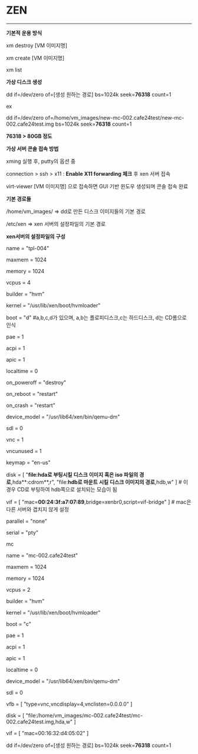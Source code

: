 # ZEN

---

**기본적 운용 방식**

xm destroy [VM 이미지명]

xm create [VM 이미지명]

xm list

**가상 디스크 생성**

dd if=/dev/zero of=[생성 원하는 경로] bs=1024k seek=**76318** count=1

ex

dd if=/dev/zero of=/home/vm_images/new-mc-002.cafe24test/new-mc-002.cafe24test.img bs=1024k seek=**76318** count=1

**76318 > 80GB 정도**

**가상 서버 콘솔 접속 방법**

xming 실행 후, putty의 옵션 중

connection > ssh > x11 : **Enable X11 forwarding 체크** 후 xen 서버 접속

virt-viewer [VM 이미지명] 으로 접속하면 GUI 기반 윈도우 생성되며 콘솔 접속 완료

**기본 경로들**

/home/vm_images/ => dd로 만든 디스크 이미지들의 기본 경로

/etc/xen => xen 서버의 설정파일의 기본 경로

**xen서버의 설정파일의 구성**

name = "tpl-004"

maxmem = 1024

memory = 1024

vcpus = 4

builder = "hvm"

kernel = "/usr/lib/xen/boot/hvmloader"

boot = "d" #a,b,c,d가 있으며, a,b는 플로피디스크,c는 하드디스크, d는 CD롬으로 인식

pae = 1

acpi = 1

apic = 1

localtime = 0

on_poweroff = "destroy"

on_reboot = "restart"

on_crash = "restart"

device_model = "/usr/lib64/xen/bin/qemu-dm"

sdl = 0

vnc = 1

vncunused = 1

keymap = "en-us"

disk = [ "**file:hda로 부팅시킬 디스크 이미지 혹은 iso 파일의 경로**,hda**:cdrom**,r", "file:**hdb로 마운트 시킬 디스크 이미지의 경로**,hdb,w" ] # 이 경우 CD로 부팅하여 hdb쪽으로 설치되는 모습이 됨

vif = [ "mac=**00:24:3f:a7:07:89**,bridge=xenbr0,script=vif-bridge" ] # mac은 다른 서버와 겹치지 않게 설정

parallel = "none"

serial = "pty"

mc

name = "mc-002.cafe24test"

maxmem = 1024

memory = 1024

vcpus = 2

builder = "hvm"

kernel = "/usr/lib/xen/boot/hvmloader"

boot = "c"

pae = 1

acpi = 1

apic = 1

localtime = 0

device_model = "/usr/lib64/xen/bin/qemu-dm"

sdl = 0

vfb = [ "type=vnc,vncdisplay=4,vnclisten=0.0.0.0" ]

disk = [ "file:/home/vm_images/mc-002.cafe24test/mc-002.cafe24test.img,hda,w" ]

vif = [ "mac=00:16:32:d4:05:02" ]

dd if=/dev/zero of=[생성 원하는 경로] bs=1024k seek=**76318** count=1